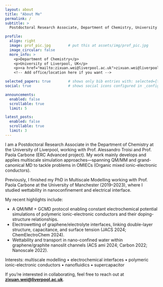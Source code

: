 ```yaml
---
layout: about
title: "About Me"
permalink: /
subtitle: >
  Postdoctoral Research Associate, Department of Chemistry, University of Liverpool

profile:
  align: right
  image: prof_pic.jpg        # put this at assets/img/prof_pic.jpg
  image_circular: false
  more_info: >
    <p>Department of Chemistry</p>
    <p>University of Liverpool, UK</p>
    <p><a href="mailto:zixuan.wei@liverpool.ac.uk">zixuan.wei@liverpool.ac.uk</a></p>  <!-- email from CV -->
    <!-- Add office/location here if you want -->

selected_papers: true        # shows only bib entries with: selected={true}
social: true                 # shows social icons configured in _config.yml

announcements:
  enabled: false
  scrollable: true
  limit: 5

latest_posts:
  enabled: false
  scrollable: true
  limit: 3
---
```


I am a Postdoctoral Research Associate in the Department of Chemistry at the University of Liverpool, working with Prof. Alessandro Troisi and Prof. Paola Carbone (ERC Advanced project). My work mainly develops and applies multiscale simulation approaches—spanning QM/MM and grand-canonical MD to tackle problems in OMIECs (Organic mixed ionic-electronic conductors).

Previously, I finished my PhD in Multiscale Modelling working with Prof. Paola Carbone at the University of Manchester (2019–2023), where I studied wettability in nanoconfinement and electrical interface.

My recent highlights include:
- A QM/MM + GCMD protocol enabling constant electrochemical potential simulations of polymeric ionic-electronic conductors and their doping-structure relationships.  
- Electrowetting of graphene/electrolyte interfaces, linking double-layer structure, capacitance, and surface tension (JACS 2024; ChemElectroChem 2024).  
- Wettability and transport in nano-confined water within graphene/graphite nanoslit channels (ACS ami 2024; Carbon 2022; Nanoscale 2022).

Interests: multiscale modelling • electrochemical interfaces • polymeric ionic-electronic conductors • nanofluidics • supercapacitor

If you’re interested in collaborating, feel free to reach out at **zixuan.wei@liverpool.ac.uk**.
